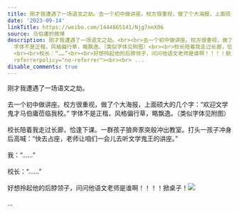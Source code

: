 ```yaml
---
title: 刚才我遭遇了一场语文之劫。去一个初中做讲座。校方很重视，做了个大海报，上面硕大的几个字：“欢迎文学鬼才马伯庸莅临我校。” 字体不是正楷，风格偏行草，略...
date: '2023-09-14'
linkTitle: https://weibo.com/1444865141/Njg7neX06
source: 马伯庸的微博
description: 刚才我遭遇了一场语文之劫。<br><br>去一个初中做讲座。校方很重视，做了个大海报，上面硕大的几个字：“欢迎文学鬼才马伯庸莅临我校。”
  字体不是正楷，风格偏行草，略飘逸。（类似字体见附图）<br><br>校长陪着我走过长廊，恰逢下课。一群孩子狼奔豕突般冲出教室。打头一孩子冲身后高喊：“快去占座，老师让咱们一会儿去听文学鬼王的讲座。”<br><br>我：“……”
  <br><br>校长：“……”<br><br>好想拎起他的后脖领子，问问他语文老师是谁啊！！！！掀桌子！<img style="" src="https://tvax4.sinaimg.cn/large/001zMvqtly1hhw614mqp5j60ic0k70tp02.jpg"
  referrerpolicy="no-referrer"><br><br> ...
disable_comments: true
---
```

刚才我遭遇了一场语文之劫。<br><br>去一个初中做讲座。校方很重视，做了个大海报，上面硕大的几个字：“欢迎文学鬼才马伯庸莅临我校。” 字体不是正楷，风格偏行草，略飘逸。（类似字体见附图）<br><br>校长陪着我走过长廊，恰逢下课。一群孩子狼奔豕突般冲出教室。打头一孩子冲身后高喊：“快去占座，老师让咱们一会儿去听文学鬼王的讲座。”<br><br>我：“……” <br><br>校长：“……”<br><br>好想拎起他的后脖领子，问问他语文老师是谁啊！！！！掀桌子！<img style="" src="https://tvax4.sinaimg.cn/large/001zMvqtly1hhw614mqp5j60ic0k70tp02.jpg" referrerpolicy="no-referrer"><br><br> ...